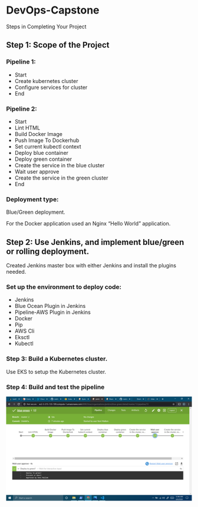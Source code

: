 # DevOps-Capstone
Steps in Completing Your Project
## Step 1: Scope of the Project
### Pipeline 1:
* Start
* Create kubernetes cluster
* Configure services for cluster
* End

### Pipeline 2:
* Start
* Lint HTML
* Build Docker Image
* Push Image To Dockerhub
* Set current kubectl context
* Deploy blue container
* Deploy green container
* Create the service in the blue cluster
* Wait user approve
* Create the service in the green cluster
* End

### Deployment type:
Blue/Green deployment.

For the Docker application used an Nginx “Hello World” application.

## Step 2: Use Jenkins, and implement blue/green or rolling deployment.
Created Jenkins master box with either Jenkins and install the plugins needed.

### Set up the environment to deploy code:
* Jenkins
* Blue Ocean Plugin in Jenkins
* Pipeline-AWS Plugin in Jenkins
* Docker
* Pip
* AWS Cli
* Eksctl
* Kubectl

### Step 3: Build a Kubernetes cluster.
Use EKS to setup the Kubernetes cluster.

### Step 4: Build and test the pipeline
![pipeline](Screenshots/screenshot%20(16).png?raw=true)